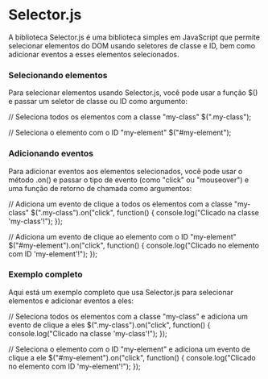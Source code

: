 # Selector.js
A biblioteca Selector.js é uma biblioteca simples em JavaScript que permite selecionar elementos do DOM usando seletores de classe e ID, bem como adicionar eventos a esses elementos selecionados.

<h3>Selecionando elementos</h3>
<p>Para selecionar elementos usando Selector.js, você pode usar a função $() e passar um seletor de classe ou ID como argumento:</p>
<span>
// Seleciona todos os elementos com a classe "my-class"
$(".my-class");

// Seleciona o elemento com o ID "my-element"
$("#my-element");
</span>

<h3>Adicionando eventos</h3>
<p>Para adicionar eventos aos elementos selecionados, você pode usar o método .on() e passar o tipo de evento (como "click" ou "mouseover") e uma função de retorno de chamada como argumentos:</p>
<span>
// Adiciona um evento de clique a todos os elementos com a classe "my-class"
$(".my-class").on("click", function() {
  console.log("Clicado na classe 'my-class'!");
});

// Adiciona um evento de clique ao elemento com o ID "my-element"
$("#my-element").on("click", function() {
  console.log("Clicado no elemento com ID 'my-element'!");
});
</p>

<h3>Exemplo completo</h3>
<p>Aqui está um exemplo completo que usa Selector.js para selecionar elementos e adicionar eventos a eles:</p>

<span>// Seleciona todos os elementos com a classe "my-class" e adiciona um evento de clique a eles
$(".my-class").on("click", function() {
  console.log("Clicado na classe 'my-class'!");
});

// Seleciona o elemento com o ID "my-element" e adiciona um evento de clique a ele
$("#my-element").on("click", function() {
  console.log("Clicado no elemento com ID 'my-element'!");
});</span>
